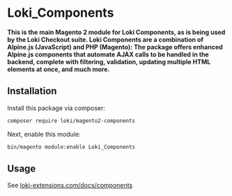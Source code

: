 # Loki_Components

**This is the main Magento 2 module for Loki Components, as is being used by the Loki Checkout suite. Loki Components are a combination of Alpine.js (JavaScript) and PHP (Magento): The package offers enhanced Alpine.js components that automate AJAX calls to be handled in the backend, complete with filtering, validation, updating multiple HTML elements at once, and much more.**

## Installation
Install this package via composer:

```bash
composer require loki/magento2-components
```

Next, enable this module:
```bash
bin/magento module:enable Loki_Components
```
## Usage
See [loki-extensions.com/docs/components](https://loki-extensions.com/docs/components)
